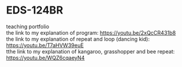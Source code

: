 # EDS-124BR
teaching portfolio <br>
the link to my explanation of program: https://youtu.be/2xQcCR431b8 <br>
the link to my explanation of repeat and loop (dancing kid): https://youtu.be/T7aHVW39euE <br>
tthe link to my explanation of kangaroo, grasshopper and bee repeat: https://youtu.be/WQZ6cqaeyN4
